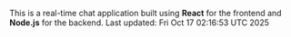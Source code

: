 This is a real-time chat application built using **React** for the frontend and **Node.js** for the backend.
Last updated: Fri Oct 17 02:16:53 UTC 2025
